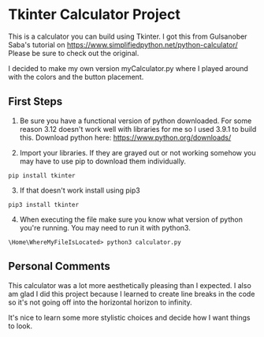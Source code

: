 # Tkinter Calculator Project

This is a calculator you can build using Tkinter.
I got this from Gulsanober Saba's tutorial on https://www.simplifiedpython.net/python-calculator/
Please be sure to check out the original.

I decided to make my own version myCalculator.py where I played around with the colors and the button placement.

## First Steps

1. Be sure you have a functional version of python downloaded. For some reason 3.12 doesn't work well with libraries for me so I used 3.9.1 to build this.
   Download python here: https://www.python.org/downloads/

2. Import your libraries. If they are grayed out or not working somehow you may have to use pip to download them individually.

```
pip install tkinter
```

3. If that doesn't work install using pip3

```
pip3 install tkinter
```

4. When executing the file make sure you know what version of python you're running. You may need to run it with python3.

```
\Home\WhereMyFileIsLocated> python3 calculator.py
```

## Personal Comments

This calculator was a lot more aesthetically pleasing than I expected. I also am glad I did this project because I learned to create line breaks in the code so it's not going off into the horizontal horizon to infinity.

It's nice to learn some more stylistic choices and decide how I want things to look.


